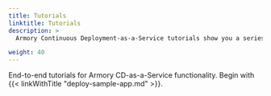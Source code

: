 ```yaml
---
title: Tutorials
linktitle: Tutorials
description: >
  Armory Continuous Deployment-as-a-Service tutorials show you a series of steps, or tasks, to achieve a goal.

weight: 40
---
```


End-to-end tutorials for Armory CD-as-a-Service functionality. Begin with {{< linkWithTitle "deploy-sample-app.md" >}}.